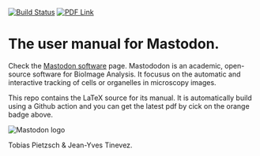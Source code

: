 [![Build Status](https://github.com/mastodon-sc/mastodon-manual/workflows/Build%20LaTeX%20document/badge.svg)](https://github.com/mastodon-sc/mastodon-manual/actions)
[![PDF Link](https://img.shields.io/badge/PDF-latest-orange.svg?style=flat)](https://github.com/mastodon-sc/mastodon-manual/blob/pdf/MastodonManual.pdf)

# The user manual for Mastodon.

Check the [Mastodon software](https://github.com/mastodon-sc/mastodon/) page.
Mastododon is an academic, open-source software for BioImage Analysis. 
It focusus on the automatic and interactive tracking of cells or organelles in microscopy images.

This repo contains the LaTeX source for its manual. 
It is automatically build using a Github action and you can get the latest pdf by cick on the orange badge above. 

![Mastodon logo](https://github.com/mastodon-sc/mastodon/blob/master/doc/Mastodon-logo-512x512.png)

Tobias Pietzsch & Jean-Yves Tinevez.
